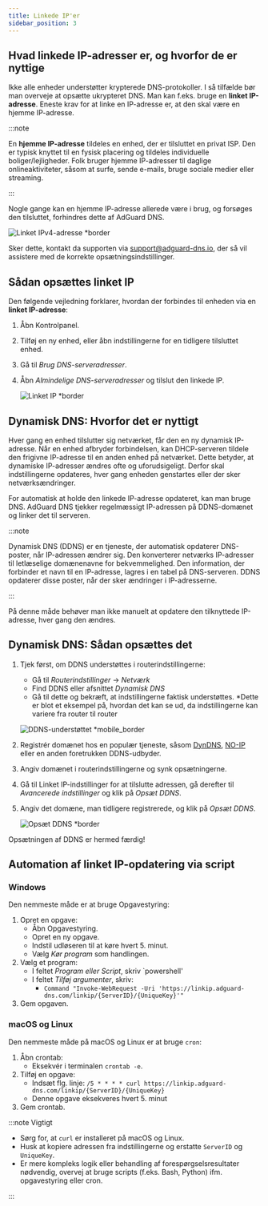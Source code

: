 ```yaml
---
title: Linkede IP'er
sidebar_position: 3
---
```


## Hvad linkede IP-adresser er, og hvorfor de er nyttige

Ikke alle enheder understøtter krypterede DNS-protokoller. I så tilfælde bør man overveje at opsætte ukrypteret DNS. Man kan f.eks. bruge en **linket IP-adresse**. Eneste krav for at linke en IP-adresse er, at den skal være en hjemme IP-adresse.

:::note

En **hjemme IP-adresse** tildeles en enhed, der er tilsluttet en privat ISP. Den er typisk knyttet til en fysisk placering og tildeles individuelle boliger/lejligheder. Folk bruger hjemme IP-adresser til daglige onlineaktiviteter, såsom at surfe, sende e-mails, bruge sociale medier eller streaming.

:::

Nogle gange kan en hjemme IP-adresse allerede være i brug, og forsøges den tilsluttet, forhindres dette af AdGuard DNS.

![Linket IPv4-adresse \*border](https://cdn.adtidy.org/content/kb/dns/private/new_dns/connect/linked.png)

Sker dette, kontakt da supporten via [support@adguard-dns.io](mailto:support@adguard-dns.io), der så vil assistere med de korrekte opsætningsindstillinger.

## Sådan opsættes linket IP

Den følgende vejledning forklarer, hvordan der forbindes til enheden via en **linket IP-adresse**:

1. Åbn Kontrolpanel.
2. Tilføj en ny enhed, eller åbn indstillingerne for en tidligere tilsluttet enhed.
3. Gå til _Brug DNS-serveradresser_.
4. Åbn _Almindelige DNS-serveradresser_ og tilslut den linkede IP.

   ![Linket IP \*border](https://cdn.adtidy.org/content/kb/dns/private/new_dns/connect/linked_step4.png)

## Dynamisk DNS: Hvorfor det er nyttigt

Hver gang en enhed tilslutter sig netværket, får den en ny dynamisk IP-adresse. Når en enhed afbryder forbindelsen, kan DHCP-serveren tildele den frigivne IP-adresse til en anden enhed på netværket. Dette betyder, at dynamiske IP-adresser ændres ofte og uforudsigeligt. Derfor skal indstillingerne opdateres, hver gang enheden genstartes eller der sker netværksændringer.

For automatisk at holde den linkede IP-adresse opdateret, kan man bruge DNS. AdGuard DNS tjekker regelmæssigt IP-adressen på DDNS-domænet og linker det til serveren.

:::note

Dynamisk DNS (DDNS) er en tjeneste, der automatisk opdaterer DNS-poster, når IP-adressen ændrer sig. Den konverterer netværks IP-adresser til letlæselige domænenavne for bekvemmelighed. Den information, der forbinder et navn til en IP-adresse, lagres i en tabel på DNS-serveren. DDNS opdaterer disse poster, når der sker ændringer i IP-adresserne.

:::

På denne måde behøver man ikke manuelt at opdatere den tilknyttede IP-adresse, hver gang den ændres.

## Dynamisk DNS: Sådan opsættes det

1. Tjek først, om DDNS understøttes i routerindstillingerne:

    - Gå til _Routerindstillinger_ → _Netværk_
    - Find DDNS eller afsnittet _Dynamisk DNS_
    - Gå til dette og bekræft, at indstillingerne faktisk understøttes. \*Dette er blot et eksempel på, hvordan det kan se ud, da indstillingerne kan variere fra router til router

   ![DDNS-understøttet \*mobile_border](https://cdn.adtidy.org/content/kb/dns/private/new_dns/connect/dynamic_dns.png)

2. Registrér domænet hos en populær tjeneste, såsom [DynDNS](https://dyn.com/remote-access/), [NO-IP](https://www.noip.com/) eller en anden foretrukken DDNS-udbyder.

3. Angiv domænet i routerindstillingerne og synk opsætningerne.

4. Gå til Linket IP-indstillinger for at tilslutte adressen, gå derefter til _Avancerede indstillinger_ og klik på _Opsæt DDNS_.

5. Angiv det domæne, man tidligere registrerede, og klik på _Opsæt DDNS_.

   ![Opsæt DDNS \*border](https://cdn.adtidy.org/content/kb/dns/private/new_dns/connect/dns_supported.png)

Opsætningen af DDNS er hermed færdig!

## Automation af linket IP-opdatering via script

### Windows

Den nemmeste måde er at bruge Opgavestyring:

1. Opret en opgave:
    - Åbn Opgavestyring.
    - Opret en ny opgave.
    - Indstil udløseren til at køre hvert 5. minut.
    - Vælg _Kør program_ som handlingen.
2. Vælg et program:
    - I feltet _Program eller Script_, skriv \`powershell'
    - I feltet _Tilføj argumenter_, skriv:
        - `Command "Invoke-WebRequest -Uri 'https://linkip.adguard-dns.com/linkip/{ServerID}/{UniqueKey}'"`
3. Gem opgaven.

### macOS og Linux

Den nemmeste måde på macOS og Linux er at bruge `cron`:

1. Åbn crontab:
    - Eksekvér i terminalen `crontab -e`.
2. Tilføj en opgave:
    - Indsæt flg. linje:
       `/5 * * * * curl https://linkip.adguard-dns.com/linkip/{ServerID}/{UniqueKey}`
    - Denne opgave eksekveres hvert 5. minut
3. Gem crontab.

:::note Vigtigt

 - Sørg for, at `curl` er installeret på macOS og Linux.
 - Husk at kopiere adressen fra indstillingerne og erstatte `ServerID` og `UniqueKey`.
 - Er mere kompleks logik eller behandling af forespørgselsresultater nødvendig, overvej at bruge scripts (f.eks. Bash, Python) ifm. opgavestyring eller cron.

:::
